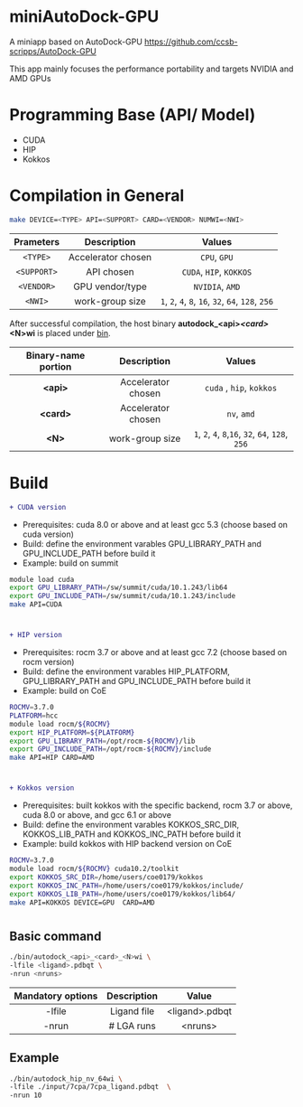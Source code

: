 # miniAutoDock-GPU 

 A miniapp based on AutoDock-GPU https://github.com/ccsb-scripps/AutoDock-GPU 

This app mainly focuses the performance portability and targets NVIDIA and AMD GPUs 

# Programming Base (API/ Model) 

* CUDA 
* HIP 
* Kokkos  

# Compilation in General

```zsh 
make DEVICE=<TYPE> API=<SUPPORT> CARD=<VENDOR> NUMWI=<NWI>  
``` 
|  Prameters | Description            | Values                                             |
|:----------:|:----------------------:|:--------------------------------------------------:|
| `<TYPE>`   | Accelerator chosen     | `CPU`, `GPU`                                       |
| `<SUPPORT>`   | API chosen     | `CUDA`, `HIP`, `KOKKOS`                                       |
| `<VENDOR>`   | GPU vendor/type         | `NVIDIA`, `AMD`                                    |
| `<NWI>`    | work-group size | `1`, `2`, `4`, `8`, `16`, `32`, `64`, `128`, `256` |


After successful compilation, the host binary **autodock_&lt;api&gt;_&lt;card&gt;_&lt;N&gt;wi** is placed under [bin](./bin).

| Binary-name portion | Description            | Values                                            |
|:-------------------:|:----------------------:|:-------------------------------------------------:|
| **&lt;api&gt;**    | Accelerator chosen     | `cuda` , `hip`, `kokkos`                                     |
| **&lt;card&gt;**    | Accelerator chosen     | `nv`, `amd`                                   |
| **&lt;N&gt;**       | work-group size | `1`, `2`, `4`, `8`,`16`, `32`, `64`, `128`, `256` |


# Build
```diff 
+ CUDA version 
```
  * Prerequisites: cuda 8.0 or above and at least gcc 5.3 (choose based on cuda version)
  * Build: define the environment varables GPU_LIBRARY_PATH and GPU_INCLUDE_PATH before build it
  * Example: build on summit 
  ```zsh
  module load cuda 
  export GPU_LIBRARY_PATH=/sw/summit/cuda/10.1.243/lib64 
  export GPU_INCLUDE_PATH=/sw/summit/cuda/10.1.243/include 
  make API=CUDA 
  ```
 #
```diff 
+ HIP version 
```
  * Prerequisites: rocm 3.7 or above and at least gcc 7.2 (choose based on rocm version)
  * Build: define the environment varables HIP_PLATFORM, GPU_LIBRARY_PATH and GPU_INCLUDE_PATH before build it
  * Example: build on CoE  
  ```zsh
  ROCMV=3.7.0 
  PLATFORM=hcc 
  module load rocm/${ROCMV}  
  export HIP_PLATFORM=${PLATFORM} 
  export GPU_LIBRARY_PATH=/opt/rocm-${ROCMV}/lib 
  export GPU_INCLUDE_PATH=/opt/rocm-${ROCMV}/include 
  make API=HIP CARD=AMD 
  ```
#
```diff 
+ Kokkos version 
```
  * Prerequisites: built kokkos with the specific backend, rocm 3.7 or above, cuda 8.0 or above, and gcc 6.1 or above
  * Build: define the environment varables KOKKOS_SRC_DIR, KOKKOS_LIB_PATH and KOKKOS_INC_PATH before build it 
  * Example: build kokkos with HIP backend version on CoE 
  ```zsh
  ROCMV=3.7.0 
  module load rocm/${ROCMV} cuda10.2/toolkit 
  export KOKKOS_SRC_DIR=/home/users/coe0179/kokkos 
  export KOKKOS_INC_PATH=/home/users/coe0179/kokkos/include/ 
  export KOKKOS_LIB_PATH=/home/users/coe0179/kokkos/lib64/ 
  make API=KOKKOS DEVICE=GPU  CARD=AMD
  ```
#
## Basic command 

```zsh 
./bin/autodock_<api>_<card>_<N>wi \ 
-lfile <ligand>.pdbqt \ 
-nrun <nruns> 
``` 

| Mandatory options | Description   | Value                     |
|:-----------------:|:-------------:|:-------------------------:|
| -lfile            |Ligand file    |&lt;ligand&gt;.pdbqt       |
| -nrun		    | # LGA runs    |&lt;nruns&gt;              |	

## Example 

```zsh 
./bin/autodock_hip_nv_64wi \ 
-lfile ./input/7cpa/7cpa_ligand.pdbqt  \ 
-nrun 10 
``` 

 

 
